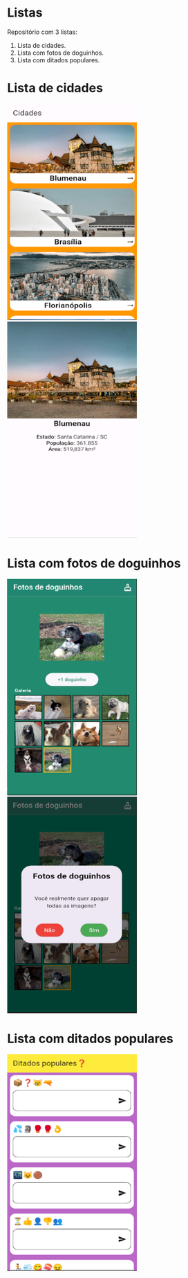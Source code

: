 # Listas

Repositório com 3 listas:

1. Lista de cidades.
2. Lista com fotos de doguinhos.
3. Lista com ditados populares.

# Lista de cidades
<img src="github_images/cidades_1.png" width="300" height="500">
<img src="github_images/cidades_2.png" width="300" height="500">

# Lista com fotos de doguinhos
<img src="github_images/doguinho_1.png" width="300" height="500">
<img src="github_images/doguinho_2.png" width="300" height="500">

# Lista com ditados populares
<img src="github_images/ditados.png" width="300" height="500">
